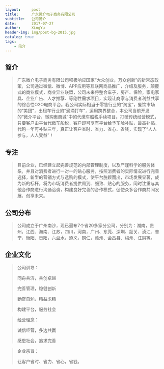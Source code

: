 ```yaml
---
layout:     post                       
title:      广东微介电子商务有限公司                  
subtitle:   公司简介
date:       2017-07-27                 
author:     XingYu                         
header-img: img/post-bg-2015.jpg     
catalog: true                         
tags:                                
    - 简介
---
```


## 简介 ##
> 广东微介电子商务有限公司积极响应国家“大众创业，万众创新”的新常态政策，公司通过微信、微博、APP应用等互联网商品推广，介绍及服务，颠覆式的商业模式，商业异业联盟，公司未来将整合车子，房产、保险，家电家具、企业广告、人才推荐、等刚性需求项目，实现让商家与消费者利益共享的综合性O2O电商平台。我公司实际相当于零售行业的“淘宝”，餐饮市场的“美团”，出租车行业的“滴滴打车”，运用跨界整合，本公司当前开发的“微介平台，微购惠商城”中的代缴车船税手续项目，打破传统经营模式，只要客户由平台代缴车船税，客户即可享有平台给予车险补贴，最高补贴，代购一年可补贴三年，真正让客户省时、省力、省心、省钱，实现了“人人参与，人人受益”！

	 
## 专注 ##
> 目前企业，已经建立起完善规范的内部管理制度，以及严谨科学的服务体系，并且对消费者进行一对一的贴心服务，按照消费者的实际情况进行完善选择，新型的营销方式与选购的模式，使平台脱颖而出，市场发展显著，成为新的标杆，将为市场消费者提供周到、细致、贴心的服务，同时注重与其他合作商进行沟通洽谈，构建良好完善的合作模式，促使众多合作商共同发展，创享未来。

## 公司分布	  ##
> 
> 公司成立于广州南沙，现已遍布7个省20多家分公司，分别为：湖南，贵州，江西、海南、江苏，四川，河南，广州、东莞、深圳、韶关、浈江、普宁，衡阳、贵阳，六盘水，遵义，铜仁，赣州、会昌县、梅州、江阴等。

## 企业文化 ##

> 公司训导：
> 
> 同舟共济，共创卓越
> 
> 完善管理，稳健创新
> 
> 勤奋自勉，精益求精
> 
> 构建平台，服务社会

> 经营理念：
> 
> 诚信经营，多边共赢
> 
> 感恩社会，追求完善

> 企业宗旨：
> 
> 让客户省时、省力、省心，省钱。
                     
                            
          
